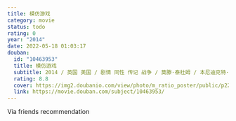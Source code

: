```yaml
---
title: 模仿游戏
category: movie
status: todo
rating: 0
year: "2014"
date: 2022-05-18 01:03:17
douban:
  id: "10463953"
  title: 模仿游戏
  subtitle: 2014 / 英国 美国 / 剧情 同性 传记 战争 / 莫滕·泰杜姆 / 本尼迪克特·康伯巴奇 凯拉·奈特莉
  rating: 8.8
  cover: https://img2.doubanio.com/view/photo/m_ratio_poster/public/p2255040492.jpg
  link: https://movie.douban.com/subject/10463953/
---
```


Via friends recommendation 
